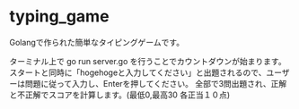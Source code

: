 # typing_game
Golangで作られた簡単なタイピングゲームです。

ターミナル上で go run server.go を行うことでカウントダウンが始まります。
スタートと同時に「hogehogeと入力してください」と出題されるので、ユーザーは問題に従って入力し、Enterを押してください。
全部で3問出題され、正解と不正解でスコアを計算します。(最低0,最高30 各正当１０点)
